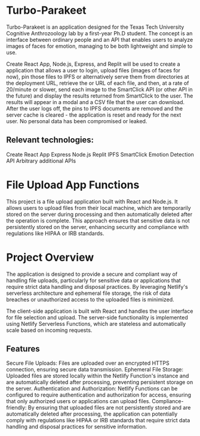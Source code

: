 # Turbo-Parakeet 

Turbo-Parakeet is an application designed for the Texas Tech University Cognitive Anthrozoology lab by a first-year Ph.D student. The concept is an interface between ordinary people and an API that enables users to analyze images of faces for emotion, managing to be both lightweight and simple to use. 

Create React App, Node.js, Express, and Replit will be used to create a  application that allows a user to login, upload files (images of faces for now), pin those files to IPFS or alternatively serve them from directories at the deployment URL, retrieve the or URL of each file, and then, at a rate of 20/minute or slower, send each image to the SmartClick API (or other API in the future) and display the results returned from SmartClick to the user. The results will appear in a modal and a CSV file that the user can download. After the user logs off, the pins to IPFS documents are removed and the server cache is cleared - the application is reset and ready for the next user. No personal data has been compromised or leaked. 

## Relevant technologies:

Create React App
Express
Node.js
Replit
IPFS
SmartClick Emotion Detection API
Arbitrary additional APIs


# File Upload App Functions
This project is a file upload application built with React and Node.js. It allows users to upload files from their local machine, which are temporarily stored on the server during processing and then automatically deleted after the operation is complete. This approach ensures that sensitive data is not persistently stored on the server, enhancing security and compliance with regulations like HIPAA or IRB standards.

# Project Overview
The application is designed to provide a secure and compliant way of handling file uploads, particularly for sensitive data or applications that require strict data handling and disposal practices. By leveraging Netlify's serverless architecture and ephemeral file storage, the risk of data breaches or unauthorized access to the uploaded files is minimized.

The client-side application is built with React and handles the user interface for file selection and upload. The server-side functionality is implemented using Netlify Serverless Functions, which are stateless and automatically scale based on incoming requests.

## Features
Secure File Uploads: Files are uploaded over an encrypted HTTPS connection, ensuring secure data transmission.
Ephemeral File Storage: Uploaded files are stored locally within the Netlify Function's instance and are automatically deleted after processing, preventing persistent storage on the server.
Authentication and Authorization: Netlify Functions can be configured to require authentication and authorization for access, ensuring that only authorized users or applications can upload files.
Compliance-friendly: By ensuring that uploaded files are not persistently stored and are automatically deleted after processing, the application can potentially comply with regulations like HIPAA or IRB standards that require strict data handling and disposal practices for sensitive information.



